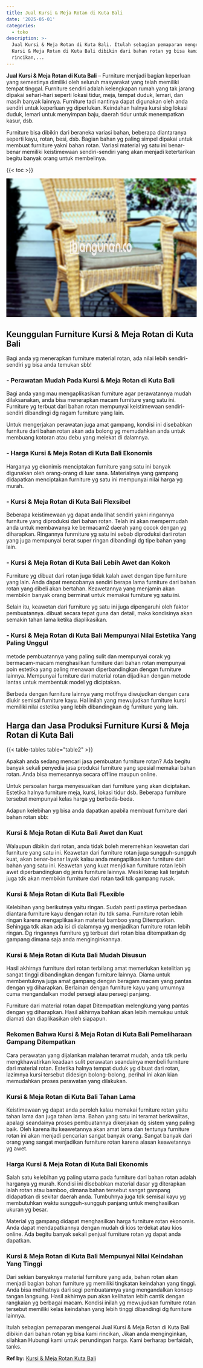 ```yaml
---
title: Jual Kursi & Meja Rotan di Kuta Bali
date: '2025-05-01'
categories:
  - toko
description: >-
  Jual Kursi & Meja Rotan di Kuta Bali. Itulah sebagian pemaparan mengenai Jual
  Kursi & Meja Rotan di Kuta Bali dibikin dari bahan rotan yg bisa kami
  rincikan,...
---
```


**Jual Kursi & Meja Rotan di Kuta Bali** – Furniture menjadi bagian keperluan yang semestinya dimiliki oleh seluruh masyarakat yang telah memiliki tempat tinggal. Furniture sendiri adalah kelengkapan rumah yang tak jarang dipakai sehari-hari seperti lokasi tidur, meja, tempat duduk, lemari, dan masih banyak lainnya. Furniture tadi nantinya dapat digunakan oleh anda sendiri untuk keperluan yg diperlukan. Keindahan halnya kursi sbg lokasi duduk, lemari untuk menyimpan baju, daerah tidur untuk menempatkan kasur, dsb.

Furniture bisa dibikin dari beraneka variasi bahan, beberapa diantaranya seperti kayu, rotan, besi, dsb. Bagian bahan yg paling simpel dipakai untuk membuat furniture yakni bahan rotan. Variasi material yg satu ini benar-benar memiliki keistimewaan sendiri-sendiri yang akan menjadi ketertarikan begitu banyak orang untuk membelinya.

{{< toc >}}

![Jual Kursi & Meja Rotan di Kuta Bali](/images/kursi-meja-rotan-murah20.png)

## Keunggulan Furniture Kursi & Meja Rotan di Kuta Bali

Bagi anda yg menerapkan furniture material rotan, ada nilai lebih sendiri-sendiri yg bisa anda temukan sbb!

### \- Perawatan Mudah Pada Kursi & Meja Rotan di Kuta Bali

Bagi anda yang mau mengaplikasikan furniture agar perawatannya mudah dilaksanakan, anda bisa menerapkan macam furniture yang satu ini. Furniture yg terbuat dari bahan rotan mempunyai keistimewaan sendiri-sendiri dibandingi dg ragam furniture yang lain.

Untuk mengerjakan perawatan juga amat gampang, kondisi ini disebabkan furniture dari bahan rotan akan ada bolong yg memudahkan anda untuk membuang kotoran atau debu yang melekat di dalamnya.

### \- Harga Kursi & Meja Rotan di Kuta Bali Ekonomis

Harganya yg ekonimis menciptakan furniture yang satu ini banyak digunakan oleh orang-orang di luar sana. Materialnya yang gampang didapatkan menciptakan furniture yg satu ini mempunyai nilai harga yg murah.

### \- Kursi & Meja Rotan di Kuta Bali Flexsibel

Beberapa keistimewaan yg dapat anda lihat sendiri yakni ringannya furniture yang diproduksi dari bahan rotan. Telah ini akan mempermudah anda untuk membawanya ke bermacam2 daerah yang cocok dengan yg diharapkan. Ringannya funrniture yg satu ini sebab diproduksi dari rotan yang juga mempunyai berat super ringan dibandingi dg tipe bahan yang lain.

### \- Kursi & Meja Rotan di Kuta Bali Lebih Awet dan Kokoh

Furniture yg dibuat dari rotan juga tidak kalah awet dengan tipe furniture yang lain. Anda dapat mencobanya sendiri berapa lama furniture dari bahan rotan yang dibeli akan bertahan. Keawetannya yang menjamin akan membikin banyak orang berminat untuk memakai furniture yg satu ini.

Selain itu, keawetan dari furniture yg satu ini juga dipengaruhi oleh faktor pembuatannya. dibuat secara tepat guna dan detail, maka kondisinya akan semakin tahan lama ketika diaplikasikan.

### \- Kursi & Meja Rotan di Kuta Bali Mempunyai Nilai Estetika Yang Paling Unggul

metode pembuatannya yang paling sulit dan mempunyai corak yg bermacam-macam menghasilkan furniture dari bahan rotan mempunyai poin estetika yang paling menawan diperbandingkan dengan furniture lainnya. Mempunyai furniture dari material rotan dijadikan dengan metode lantas untuk membentuk model yg diciptakan.

Berbeda dengan furniture lainnya yang motifnya diwujudkan dengan cara diukir semisal furniture kayu. Hal inilah yang mewujudkan furniture kursi memiliki nilai estetika yang lebih dibandingkan dg furniture yang lain.

## Harga dan Jasa Produksi Furniture Kursi & Meja Rotan di Kuta Bali

{{< table-tables table="table2" >}}

Apakah anda sedang mencari jasa pembuatan furniture rotan? Ada begitu banyak sekali penyedia jasa produksi furniture yang spesial memakai bahan rotan. Anda bisa memesannya secara offline maupun online.

Untuk persoalan harga menyesuaikan dari furniture yang akan diciptakan. Estetika halnya furniture meja, kursi, lokasi tidur dsb. Beberapa furniture tersebut mempunyai kelas harga yg berbeda-beda.

Adapun kelebihan yg bisa anda dapatkan apabila membuat furniture dari bahan rotan sbb:

### Kursi & Meja Rotan di Kuta Bali Awet dan Kuat

Walaupun dibikin dari rotan, anda tidak boleh meremehkan keawetan dari furniture yang satu ini. Keawetan dari furniture rotan juga sungguh-sungguh kuat, akan benar-benar layak kalau anda mengaplikasikan furniture dari bahan yang satu ini. Keawetan yang kuat menjdikan furniture rotan lebih awet diperbandingkan dg jenis furniture lainnya. Meski kerap kali terjatuh juga tdk akan membikin furniture dari rotan tadi tdk gampang rusak.

### Kursi & Meja Rotan di Kuta Bali FLexible

Kelebihan yang berikutnya yaitu ringan. Sudah pasti pastinya perbedaan diantara furniture kayu dengan rotan itu tdk sama. Furniture rotan lebih ringan karena mengaplikasikan material bamboo yang Ditempatkan. Sehingga tdk akan ada isi di dalamnya yg menjadikan furniture rotan lebih ringan. Dg ringannya furniture yg terbuat dari rotan bisa ditempatkan dg gampang dimana saja anda menginginkannya.

### Kursi & Meja Rotan di Kuta Bali Mudah Disusun

Hasil akhirnya furniture dari rotan terbilang amat memerlukan ketelitian yg sangat tinggi dibandingkan dengan furniture lainnya. Diama untuk membentuknya juga amat gampang dengan beragam macam yang pantas dengan yg diharapkan. Berlainan dengan furniture kayu yang umumnya cuma mengandalkan model persegi atau persegi panjang.

Furniture dari material rotan dapat Ditempatkan melengkung yang pantas dengan yg diharapkan. Hasil akhirnya bahkan akan lebih memukau untuk diamati dan diaplikasikan oleh siapapun.

### Rekomen Bahwa Kursi & Meja Rotan di Kuta Bali Pemeliharaan Gampang Ditempatkan

Cara perawatan yang dijalankan malahan teramat mudah, anda tdk perlu mengkhawatirkan keadaan sulit perawatan seandainya membeli furniture dari material rotan. Estetika halnya tempat duduk yg dibuat dari rotan, lazimnya kursi tersebut didesign bolong-bolong, perihal ini akan kian memudahkan proses perawatan yang dilakukan.

### Kursi & Meja Rotan di Kuta Bali Tahan Lama

Keistimewaan yg dapat anda peroleh kalau memakai furniture rotan yaitu tahan lama dan juga tahan lama. Bahan yang satu ini teramat berkwalitas, apalagi seandainya proses pembuatannya dikerjakan dg sistem yang paling baik. Oleh karena itu keawetannya akan amat lama dan tentunya furniture rotan ini akan menjadi pencarian sangat banyak orang. Sangat banyak dari orang yang sangat menjadikan furniture rotan karena alasan keawetannya yg awet.

### Harga Kursi & Meja Rotan di Kuta Bali Ekonomis

Salah satu kelebihan yg paling utama pada furniture dari bahan rotan adalah harganya yg murah. Kondisi ini disebabkan material dasar yg diterapkan ialah rotan atau bamboo, dimana bahan tersebut sangat gampang didapatkan di sekitar daerah anda. Tumbuhnya juga tdk semisal kayu yg membutuhkan waktu sungguh-sungguh panjang untuk menghasilkan ukuran yg besar.

Material yg gampang didapat menghasilkan harga furniture rotan ekonomis. Anda dapat mendapatkannya dengan mudah di kios terdekat atau kios online. Ada begitu banyak sekali penjual furniture rotan yg dapat anda dapatkan.

### Kursi & Meja Rotan di Kuta Bali Mempunyai Nilai Keindahan Yang Tinggi

Dari sekian banyaknya material furniture yang ada, bahan rotan akan menjadi bagian bahan furniture yg memiliki tingkatan keindahan yang tinggi. Anda bisa melihatnya dari segi pembuatannya yang mengandalkan konsep tangan langsung. Hasil akhirnya pun akan kelihatan lebih cantik dengan rangkaian yg berbagai macam. Kondisi inilah yg mewujudkan furniture rotan tersebut memiliki kelas keindahan yang lebih tinggi dibandingi dg furniture lainnya.

Itulah sebagian pemaparan mengenai Jual Kursi & Meja Rotan di Kuta Bali dibikin dari bahan rotan yg bisa kami rincikan, Jikan anda menginginkan, silahkan Hubungi kami untuk perundingan harga. Kami berharap berfaidah, tanks.

**Ref by:** [Kursi & Meja Rotan Kuta Bali](https://id.wikipedia.org/wiki/Kursi)
